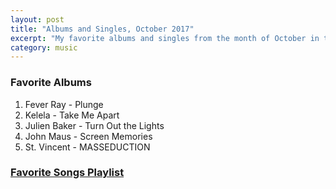 ```yaml
---
layout: post
title: "Albums and Singles, October 2017"
excerpt: "My favorite albums and singles from the month of October in the 2017th year. "
category: music
---
```


### Favorite Albums
1. Fever Ray - Plunge
1. Kelela - Take Me Apart
1. Julien Baker - Turn Out the Lights
1. John Maus - Screen Memories
1. St. Vincent - MASSEDUCTION

### <a href="https://open.spotify.com/user/blrobin2/playlist/2TxFb7e4L73uSiLmThiwgm" target="_blank" rel="noopener">Favorite Songs Playlist</a>